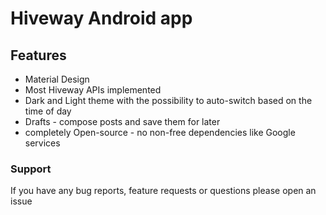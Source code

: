 # Hiveway Android app

## Features

- Material Design
- Most Hiveway APIs implemented
- Dark and Light theme with the possibility to auto-switch based on the time of day
- Drafts - compose posts and save them for later
- completely Open-source - no non-free dependencies like Google services

### Support

If you have any bug reports, feature requests or questions please open an issue

